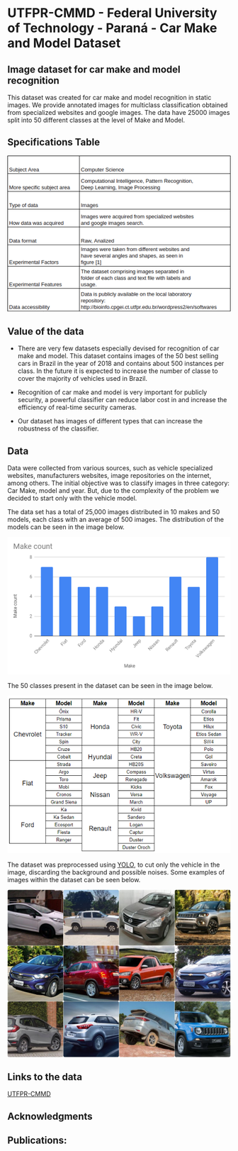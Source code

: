 # UTFPR-CMMD - Federal University of Technology - Paraná - Car Make and Model Dataset

## Image dataset for car make and model recognition

This dataset was created for car make and model recognition in static images. We provide annotated images for multiclass classification obtained from specialized websites and google images. The data have 25000 images split into 50 different classes at the level of Make and Model.

## Specifications Table

![Specification Table](SpecificationTable.png)

## Value of the data

* There are very few datasets especially devised for recognition of car make and model. This dataset contains images of the 50 best selling cars in Brazil in the year of 2018 and contains about 500 instances per class. In the future it is expected to increase the number of classe to cover the majority of vehicles used in Brazil.

* Recognition of car make and model is very important for publicly security, a powerful classifier can reduce labor cost in and increase the efficiency of real-time security cameras.

* Our dataset has images of different types that can increase the robustness of the classifier.


## Data

Data were collected from various sources, such as vehicle specialized websites, manufacturers websites, image repositories on the internet, among others. The initial objective was to classify images in three category: Car Make, model and year. But, due to the complexity of the problem we decided to start only with the vehicle model.

The data set has a total of 25,000 images distributed in 10 makes and 50 models, each class with an average of 500 images. The distribution of the models can be seen in the image below.

![Make Count](make_count.PNG)

The 50 classes present in the dataset can be seen in the image below.

![Classes](classes.PNG)

The dataset was preprocessed using [YOLO](https://pjreddie.com/darknet/yolo/), to cut only the vehicle in the image, discarding the background and possible noises. Some examples of images within the dataset can be seen below.

![CMMD-UTFPR](mosaico.JPG)


## Links to the data
[UTFPR-CMMD]()

## Acknowledgments

## Publications:



